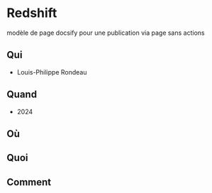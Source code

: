 # Redshift
modèle de page docsify pour une publication via page sans actions 


## Qui
  - Louis-Philippe Rondeau

## Quand
  - 2024
## Où

## Quoi

## Comment
